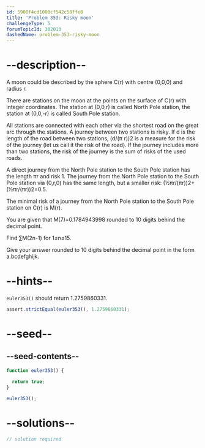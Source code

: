 ```yaml
---
id: 5900f4cd1000cf542c50ffe0
title: 'Problem 353: Risky moon'
challengeType: 5
forumTopicId: 302013
dashedName: problem-353-risky-moon
---
```


# --description--

A moon could be described by the sphere C(r) with centre (0,0,0) and radius r.

There are stations on the moon at the points on the surface of C(r) with integer coordinates. The station at (0,0,r) is called North Pole station, the station at (0,0,-r) is called South Pole station.

All stations are connected with each other via the shortest road on the great arc through the stations. A journey between two stations is risky. If d is the length of the road between two stations, (d/(π r))2 is a measure for the risk of the journey (let us call it the risk of the road). If the journey includes more than two stations, the risk of the journey is the sum of risks of the used roads.

A direct journey from the North Pole station to the South Pole station has the length πr and risk 1. The journey from the North Pole station to the South Pole station via (0,r,0) has the same length, but a smaller risk: (½πr/(πr))2+(½πr/(πr))2=0.5.

The minimal risk of a journey from the North Pole station to the South Pole station on C(r) is M(r).

You are given that M(7)=0.1784943998 rounded to 10 digits behind the decimal point.

Find ∑M(2n-1) for 1≤n≤15.

Give your answer rounded to 10 digits behind the decimal point in the form a.bcdefghijk.

# --hints--

`euler353()` should return 1.2759860331.

```js
assert.strictEqual(euler353(), 1.2759860331);
```

# --seed--

## --seed-contents--

```js
function euler353() {

  return true;
}

euler353();
```

# --solutions--

```js
// solution required
```
